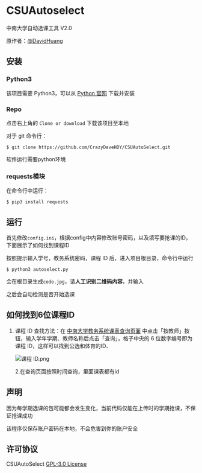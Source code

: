 # CSUAutoselect

中南大学自动选课工具 V2.0

原作者：[@DavidHuang](https://github.com/CrazyDaveHDY)

## 安装
### Python3
该项目需要 Python3，可以从 [Python 官网](https://www.python.org/) 下载并安装

### Repo
点击右上角的 `Clone or download` 下载该项目至本地

对于 git 命令行：
```console
$ git clone https://github.com/CrazyDaveHDY/CSUAutoSelect.git
```

软件运行需要python环境

### requests模块

在命令行中运行：
```console
$ pip3 install requests
```

## 运行

首先修改`config.ini`，根据config中内容修改账号密码，以及填写要抢课的ID，下面展示了如何找到课程ID


按照提示输入学号，教务系统密码，课程 ID 后，进入项目根目录，命令行中运行
```console
$ python3 autoselect.py
```

会在根目录生成`code.jpg`，请**人工识别二维码内容**，并输入

之后会自动检测是否开始选课

## 如何找到6位课程ID


1. 课程 ID 查找方法：在 [中南大学教务系统课表查询页面](http://csujwc.its.csu.edu.cn/jiaowu/pkgl/llsykb/llsykb_find_jg0101.jsp?xnxq01id=2022-2023-2&init=1&isview=0) 中点击「按教师」按钮，输入学年学期、教师名称后点击「查询」，格子中央的 6 位数字编号即为课程 ID，这样可以找到公选和体育的ID、

   ![课程 ID.png](https://i.loli.net/2021/01/13/G7mN9BUzpaHRtkw.png)

   2.在查询页面按照时间查询，里面课表都有id

## 声明

因为每学期选课的包可能都会发生变化，当前代码仅能在上传时的学期抢课，不保证抢课成功

该程序仅保存账户密码在本地，不会危害到你的账户安全

## 许可协议

CSUAutoSelect [GPL-3.0 License](https://github.com/CrazyDaveHDY/CSUAutoSelect/blob/master/LICENSE)
